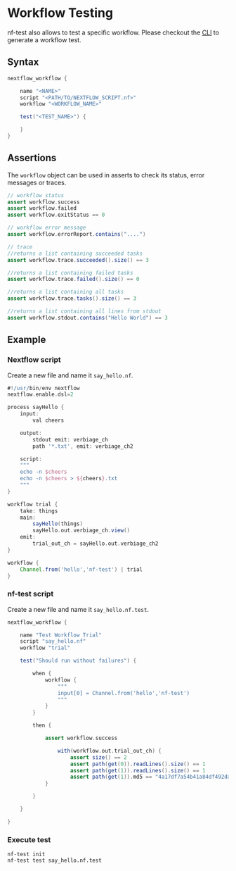 # Workflow Testing
nf-test also allows to test a specific workflow. Please checkout the [CLI](../cli/generate.md) to generate a workflow test.
## Syntax
```Groovy
nextflow_workflow {

    name "<NAME>"
    script "<PATH/TO/NEXTFLOW_SCRIPT.nf>"
    workflow "<WORKFLOW_NAME>"

    test("<TEST_NAME>") {

    }
}
```

## Assertions

The `workflow` object can be used in asserts to check its status, error messages or traces.

```groovy
// workflow status
assert workflow.success
assert workflow.failed
assert workflow.exitStatus == 0

// workflow error message
assert workflow.errorReport.contains("....")

// trace
//returns a list containing succeeded tasks
assert workflow.trace.succeeded().size() == 3

//returns a list containing failed tasks
assert workflow.trace.failed().size() == 0

//returns a list containing all tasks
assert workflow.trace.tasks().size() == 3

//returns a list containing all lines from stdout
assert workflow.stdout.contains("Hello World") == 3

```


## Example

### Nextflow script
Create a new file and name it `say_hello.nf`.

```Groovy
#!/usr/bin/env nextflow
nextflow.enable.dsl=2

process sayHello {
    input:
        val cheers

    output:
        stdout emit: verbiage_ch
        path '*.txt', emit: verbiage_ch2

    script:
    """
    echo -n $cheers
    echo -n $cheers > ${cheers}.txt
    """
}

workflow trial {
    take: things
    main:
        sayHello(things)
        sayHello.out.verbiage_ch.view()
    emit:
        trial_out_ch = sayHello.out.verbiage_ch2
}

workflow {
    Channel.from('hello','nf-test') | trial
}

```

### nf-test script
Create a new file and name it `say_hello.nf.test`.

```Groovy
nextflow_workflow {

    name "Test Workflow Trial"
    script "say_hello.nf"
    workflow "trial"

    test("Should run without failures") {

        when {
            workflow {
                """
                input[0] = Channel.from('hello','nf-test')
                """
            }
        }

        then {

            assert workflow.success

                with(workflow.out.trial_out_ch) {
                    assert size() == 2
                    assert path(get(0)).readLines().size() == 1
                    assert path(get(1)).readLines().size() == 1
                    assert path(get(1)).md5 == "4a17df7a54b41a84df492da3f1bab1e3"
            }

        }

    }

}

```

### Execute test
```
nf-test init
nf-test test say_hello.nf.test
```
